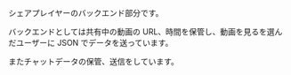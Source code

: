 シェアプレイヤーのバックエンド部分です。

バックエンドとしては共有中の動画の URL、時間を保管し、動画を見るを選んだユーザーに JSON でデータを送っています。

またチャットデータの保管、送信をしています。
